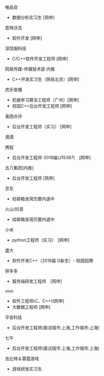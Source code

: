 
唯品会
- 数据分析实习生 [网申]

思特沃克
- 软件开发 [网申]

深信服科技
- C/C++软件开发工程师 [网申]

网易传媒-传媒技术部	内推
- C++开发实习生（网易北京）[网申]

虎牙直播
- 机器学习算法工程师（广州）[网申]
- 校园C++后台开发工程师 [网申]

美团点评
- 后台开发工程师（实习） [网申]

滴滴

携程
- 后台开发工程师-2019届(J15387)　[网申]

五八集团[内推]
- 后台开发工程师 [网申]

京东
- 给邮箱发简历要内退中

火山/抖音
- 给邮箱发简历要内退中

小米
- python工程师（实习）　[网申]

盛大
- 软件开发C++（2019届 G新生）- 校园招聘

拼多多
- 服务端研发工程师　[网申]

vivo
- 软件工程师)C、C++)[网申]
- 大数据工程师	[网申]

平安科技
- 后台开发工程师(面试城市:上海,工作城市:上海)

七牛
- 后台开发工程师(面试城市:上海,工作城市:上海)

吉比特＆雷霆游戏
- 游戏研发实习生
